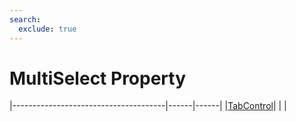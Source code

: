 ```yaml
---
search:
  exclude: true
---
```


<h1 class="heading"><span class="name">MultiSelect Property</span></h1>

|--------------------------------------|------|------|
|[TabControl](../objects/tabcontrol.md)|&nbsp;|&nbsp;|
